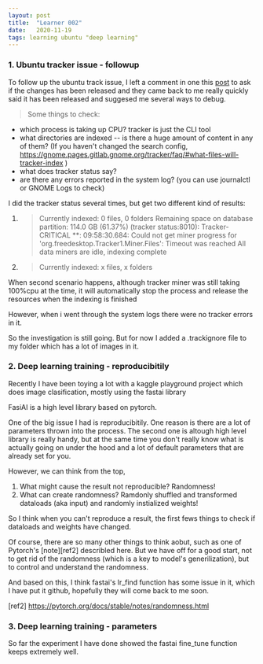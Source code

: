 ```yaml
---
layout: post
title:  "Learner 002"
date:   2020-11-19
tags: learning ubuntu "deep learning"
---
```


### 1. Ubuntu tracker issue - followup

To follow up the ubuntu track issue, I left a comment in one this [post][reference1] to ask if the changes has been released and they came back to me really quickly said it has been released and suggesed me several ways to debug.

> Some things to check:
* which process is taking up CPU? tracker is just the CLI tool
* what directories are indexed -- is there a huge amount of content in any of them? (If you haven't changed the search config, https://gnome.pages.gitlab.gnome.org/tracker/faq/#what-files-will-tracker-index )
* what does tracker status say?
* are there any errors reported in the system log? (you can use journalctl or GNOME Logs to check)

I did the tracker status several times, but get two different kind of results:
1. > Currently indexed: 0 files, 0 folders
Remaining space on database partition: 114.0 GB (61.37%)
(tracker status:8010): Tracker-CRITICAL **: 09:58:30.684: Could not get miner progress for 'org.freedesktop.Tracker1.Miner.Files': Timeout was reached
All data miners are idle, indexing complete

2. > Currently indexed: x files, x folders

When second scenario happens, although tracker miner was still taking 100%cpu at the time, it will automatically stop the process and release the resources when the indexing is finished

However, when i went through the system logs there were no tracker errors in it. 

So the investigation is still going. But for now I added a .trackignore file to my folder which has a lot of images in it.


[reference1]:https://gitlab.gnome.org/GNOME/tracker-miners/-/issues/117



### 2. Deep learning training - reproducibitily 

Recently I have been toying a lot with a kaggle playground project which does image clasification, mostly using the fastai library

FasiAI is a high level library based on pytorch. 

One of the big issue I had is reproducibitily. One reason is there are a lot of parameters thrown into the process.  The second one is altough high level library is really handy, but at the same time you don't really know what is actually going on under the hood and a lot of default parameters that are already set for you. 

However, we can think from the top, 
1. What might cause the result not reproducible? Randomness! 
2. What can create randomness? Ramdonly shuffled and transformed dataloads (aka input) and randomly instialized weights!

So I think when you can't reproduce a result, the first fews things to check if dataloads and weights have changed.

Of course, there are so many other things to think aobut, such as one of Pytorch's [note][ref2] describled here. But we have off for a good start, not to get rid of the randomness (which is a key to model's generilization), but to control and understand the randomness.

And based on this, I think fastai's lr_find function has some issue in it, which I have put it github, hopefully they will come back to me soon.

[ref2] https://pytorch.org/docs/stable/notes/randomness.html


### 3. Deep learning training - parameters

So far the experiment I have done showed the fastai fine_tune function keeps extremely well.

